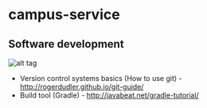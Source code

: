 campus-service
=============

Software development
-------------
![alt tag](https://raw.githubusercontent.com/ameypotnis/campus-service/master/software-development.png)


* Version control systems basics (How to use git) - http://rogerdudler.github.io/git-guide/
* Build tool (Gradle) - http://javabeat.net/gradle-tutorial/
